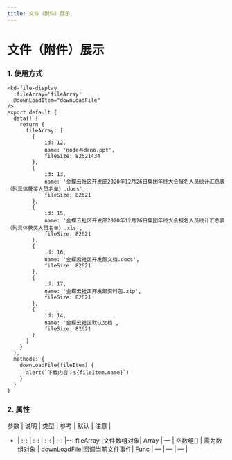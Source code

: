 ```yaml
---
title: 文件（附件）展示
---
```


# 文件（附件）展示
<kd-file-display></kd-file-display>

### 1. 使用方式
```vue
<kd-file-display 
  :fileArray='fileArray'
  @downLoadItem="downLoadFile"
/>
export default {
  data() {
    return {
      fileArray: [
        {
            id: 12,
            name: 'node与deno.ppt',
            fileSize: 82621434
        },
        {
            id: 13,
            name: '金蝶云社区开发部2020年12月26日集团年终大会报名人员统计汇总表（附具体获奖人员名单）.docs',
            fileSize: 82621
        },
        {
            id: 15,
            name: '金蝶云社区开发部2020年12月26日集团年终大会报名人员统计汇总表（附具体获奖人员名单）.xls',
            fileSize: 82621
        },
        {
            id: 16,
            name: '金蝶云社区开发部文档.docs',
            fileSize: 82621
        },
        {
            id: 17,
            name: '金蝶云社区开发部资料包.zip',
            fileSize: 82621
        },
        {
            id: 14,
            name: '金蝶云社区默认文档',
            fileSize: 82621
        }
      ]
    }
  },
  methods: {
    downLoadFile(fileItem) {
      alert(`下载内容：${fileItem.name}`)
    }
  }
}
```
### 2. 属性
参数 | 说明 | 类型 | 参考 | 默认 | 注意 |
- | :-: | :-: | :-: | :-: |--:
fileArray |文件数组对象| Array | — | 空数组[] | 需为数组对象 |
downLoadFile|回调当前文件事件| Func | — | — | — |
